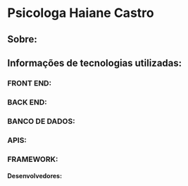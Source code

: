  # Psicologa Haiane Castro

## Sobre:

## Informações de tecnologias utilizadas:

### FRONT END:

### BACK END:

### BANCO DE DADOS:

### APIS:

### FRAMEWORK:

#### Desenvolvedores:
